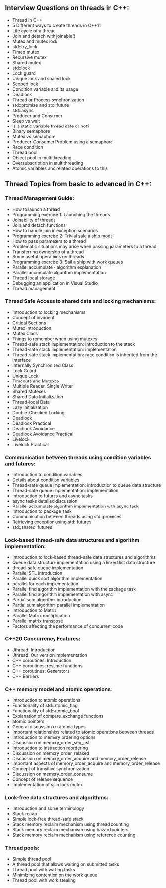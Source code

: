 ## Interview Questions on threads in C++:
 - Thread in C++
 - 5 Different ways to create threads in C++11
 - Life cycle of a thread
 - Join and detach with joinable()
 - Mutex and mutex lock
 - std::try_lock
 - Timed mutex
 - Recursive mutex
 - Shared mutex
 - std::lock
 - Lock guard
 - Unique lock and shared lock
 - Scoped lock
 - Condition variable and its usage
 - Deadlock
 - Thread or Process synchronization
 - std::promise and std::future
 - std::async
 - Producer and Consumer
 - Sleep vs wait
 - Is a static variable thread safe or not?
 - Binary semaphore
 - Mutex vs semaphore
 - Producer-Consumer Problem using a semaphore
 - Race condition
 - Thread pool
 - Object pool in multithreading
 - Oversubscription in multithreading
 - Atomic variables and related operations to this

## Thread Topics from basic to advanced in C++:
### Thread Management Guide:
 - How to launch a thread
 - Programming exercise 1: Launching the threads
 - Joinability of threads
 - Join and detach functions
 - How to handle join in exception scenarios
 - Programming exercise 2: Trivial sale a ship model
 - How to pass parameters to a thread
 - Problematic situations may arise when passing parameters to a thread
 - Transferring ownership of a thread
 - Some useful operations on threads
 - Programming exercise 3: Sail a ship with work queues
 - Parallel accumulate - algorithm explanation
 - Parallel accumulate algorithm implementation
 - Thread local storage
 - Debugging an application in Visual Studio
 - Thread management

### Thread Safe Access to shared data and locking mechanisms:
 - Introduction to locking mechanisms
 - Concept of invarient
 - Critical Sections
 - Mutex Introduction
 - Mutex Class
 - Things to remember when using mutexes
 - Thread-safe stack implementation: introduction to the stack
 - Thread-safe stack implementation: implementation
 - Thread-safe stack implementation: race condition is inherited from the interface
 - Internally Synchronized Class
 - Lock Guard
 - Unique Lock
 - Timeouts and Mutexes
 - Multiple Reader, Single Writer
 - Shared Mutexes
 - Shared Data Initialization
 - Thread-local Data
 - Lazy initialization
 - Double-Checked Locking
 - Deadlock
 - Deadlock Practical
 - Deadlock Avoidance
 - Deadlock Avoidance Practical
 - Livelock
 - Livelock Practical

### Communication between threads using condition variables and futures:
 - Introduction to condition variables
 - Details about condition variables
 - Thread-safe queue implementation: introduction to queue data structure
 - Thread-safe queue implementation: implementation
 - Introduction to futures and async tasks
 - async tasks detailed discussion
 - Parallel accumulate algorithm implementation with async task
 - Introduction to package_task
 - Communication between threads using std::promises
 - Retrieving exception using std::futures
 - std::shared_futures

### Lock-based thread-safe data structures and algorithm implementation:
 - Introduction to lock-based thread-safe data structures and algorithms
 - Queue data structure implementation using a linked list data structure
 - thread-safe queue implementation
 - Parallel STL introduction
 - Parallel quick sort algorithm implementation
 - parallel for each implementation
 - Parallel find algorithm implementation with the package task
 - Parallel find algorithm implementation with async
 - Partial sum algorithm introduction
 - Partial sum algorithm parallel implementation
 - Introduction to Matrix
 - Parallel Matrix multiplication
 - Parallel matrix transpose
 - Factors affecting the performance of concurrent code

### C++20 Concurrency Features:
 - Jthread: Introduction
 - Jthread: Our version implementation
 - C++ coroutines: Introduction
 - C++ coroutines: resume functions
 - C++ coroutines: Generators
 - C++ Barriers

### C++ memory model and atomic operations:
 - Introduction to atomic operations
 - Functionality of std::atomic_flag
 - Functionality of std::atomic_bool
 - Explanation of compare_exchange functions
 - atomic pointers
 - General discussion on atomic types
 - Important relationships related to atomic operations between threads
 - Introduction to memory ordering options
 - Discussion on memory_order_seq_cst
 - Introduction to instruction reordering
 - Discussion on memory_order_relaxed
 - Discussion on memory_order_acquire and memory_order_release
 - Important aspects of memory_order_acquire and memory_order_release
 - Concept of transitive synchronization
 - Discussion on memory_order_consume
 - Concept of release sequence
 - Implementation of spin lock mutex

### Lock-free data structures and algorithms:
 - Introduction and some terminology
 - Stack recap
 - Simple lock-free thread-safe stack
 - Stack memory reclaim mechanism using thread counting
 - Stack memory reclaim mechanism using hazard pointers
 - Stack memory reclaim mechanism using reference counting

### Thread pools:
 - Simple thread pool
 - A thread pool that allows waiting on submitted tasks
 - Thread pool with waiting tasks
 - Minimizing contention on the work queue
 - Thread pool with work stealing

